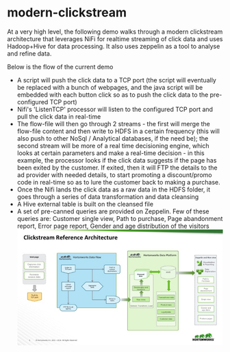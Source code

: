 # modern-clickstream
At a very high level, the following demo walks through a modern clickstream architecture that leverages NiFi for realtime streaming of click data and uses Hadoop+Hive for data processing. It also uses zeppelin as a tool to analyse and refine data.

Below is the flow of the current demo
* A script will push the click data to a TCP port (the script will eventually be replaced with a bunch of webpages, and the java script will be embedded with each button click so as to push the click data to the pre-configured TCP port)
* Nifi's 'ListenTCP' processor will listen to the configured TCP port and pull the click data in real-time
* The flow-file will then go through 2 streams - the first will merge the flow-file content and then write to HDFS in a certain frequency (this will also push to other NoSql / Analytical databases, if the need be); the second stream will be more of a real time decisioning engine, which looks at certain parameters and make a real-time decision - in this example, the processor looks if the click data suggests if the page has been exited by the customer. If exited, then it will FTP the details to the ad provider with needed details, to start promoting a discount/promo code in real-time so as to lure the customer back to making a purchase.
* Once the Nifi lands the click data as a raw data in the HDFS folder, it goes through a series of data transformation and data cleansing
* A Hive external table is built on the cleansed file
* A set of pre-canned queries are provided on Zeppelin. Few of these queries are: Customer single view, Path to purchase, Page abandonment report, Error page report, Gender and age distribution of the visitors
![Alt text](images/ClickStream-Reference-Architecture.jpg?raw=true)
